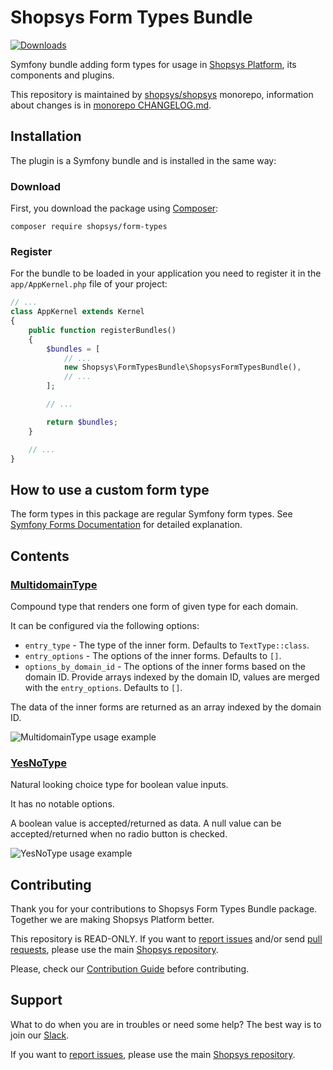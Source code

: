 # Shopsys Form Types Bundle

[![Downloads](https://img.shields.io/packagist/dt/shopsys/form-types-bundle.svg)](https://packagist.org/packages/shopsys/form-types-bundle)

Symfony bundle adding form types for usage in [Shopsys Platform](https://www.shopsys-framework.com), its components and plugins.

This repository is maintained by [shopsys/shopsys] monorepo, information about changes is in [monorepo CHANGELOG.md](https://github.com/shopsys/shopsys/blob/master/CHANGELOG.md).

## Installation
The plugin is a Symfony bundle and is installed in the same way:

### Download
First, you download the package using [Composer](https://getcomposer.org/):
```
composer require shopsys/form-types
```

### Register
For the bundle to be loaded in your application you need to register it in the `app/AppKernel.php` file of your project:
```php
// ...
class AppKernel extends Kernel
{
    public function registerBundles()
    {
        $bundles = [
            // ...
            new Shopsys\FormTypesBundle\ShopsysFormTypesBundle(),
            // ...
        ];

        // ...

        return $bundles;
    }

    // ...
}
```

## How to use a custom form type
The form types in this package are regular Symfony form types.
See [Symfony Forms Documentation](https://symfony.com/doc/current/forms.html) for detailed explanation.

## Contents

### [MultidomainType](./src/MultidomainType.php)
Compound type that renders one form of given type for each domain.

It can be configured via the following options:
* `entry_type` - The type of the inner form.
Defaults to `TextType::class`.
* `entry_options` - The options of the inner forms.
Defaults to `[]`.
* `options_by_domain_id` - The options of the inner forms based on the domain ID.
Provide arrays indexed by the domain ID, values are merged with the `entry_options`.
Defaults to `[]`.

The data of the inner forms are returned as an array indexed by the domain ID.

![MultidomainType usage example](./docs/images/multidomain_type_example.png)

### [YesNoType](./src/YesNoType.php)
Natural looking choice type for boolean value inputs.

It has no notable options.

A boolean value is accepted/returned as data.
A null value can be accepted/returned when no radio button is checked.

![YesNoType usage example](./docs/images/yes_no_type_example.png)

## Contributing
Thank you for your contributions to Shopsys Form Types Bundle package.
Together we are making Shopsys Platform better.

This repository is READ-ONLY.
If you want to [report issues](https://github.com/shopsys/shopsys/issues/new) and/or send [pull requests](https://github.com/shopsys/shopsys/compare),
please use the main [Shopsys repository](https://github.com/shopsys/shopsys).

Please, check our [Contribution Guide](https://github.com/shopsys/shopsys/blob/master/CONTRIBUTING.md) before contributing.

## Support
What to do when you are in troubles or need some help?
The best way is to join our [Slack](https://join.slack.com/t/shopsysframework/shared_invite/zt-11wx9au4g-e5pXei73UJydHRQ7nVApAQ).

If you want to [report issues](https://github.com/shopsys/shopsys/issues/new), please use the main [Shopsys repository](https://github.com/shopsys/shopsys).

[shopsys/shopsys]:(https://github.com/shopsys/shopsys)
